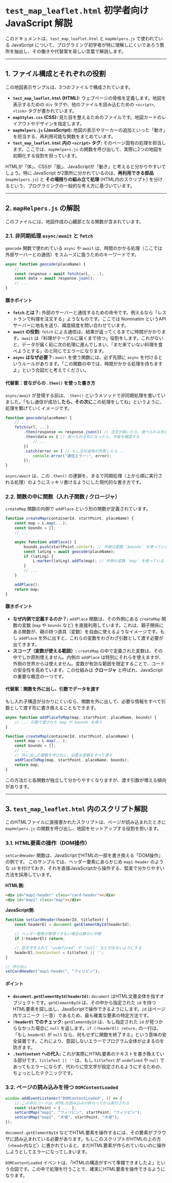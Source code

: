 # `test_map_leaflet.html` 初学者向け JavaScript 解説

このドキュメントは、`test_map_leaflet.html` と `mapHelpers.js` で使われている JavaScript について、プログラミング初学者が特に理解しにくいであろう箇所を抽出し、その働きや代替案を易しい言葉で解説します。

---

## 1. ファイル構成とそれぞれの役割

この地図表示サンプルは、3つのファイルで構成されています。

*   **`test_map_leaflet.html` (HTML):** ウェブページの骨格を定義します。地図を表示するための `div` タグや、他のファイルを読み込むための `<script>`, `<link>` タグが書かれています。
*   **`mapStyles.css` (CSS):** 見た目を整えるためのファイルです。地図カードのレイアウトやデザインを指定します。
*   **`mapHelpers.js` (JavaScript):** 地図の表示やマーカーの追加といった「動き」を担当する、再利用可能な関数をまとめています。
*   **`test_map_leaflet.html` 内の `<script>` タグ:** そのページ固有の処理を担当します。ここでは、`mapHelpers.js` の関数を呼び出して、実際に2つの地図を初期化する役割を担っています。

HTMLが「体」、CSSが「服」、JavaScriptが「動き」と考えると分かりやすいでしょう。特に JavaScript が2箇所に分かれているのは、**再利用できる部品** (`mapHelpers.js`) と **その場限りの組み立て処理** (HTML内のスクリプト) を分けるという、プログラミングの一般的な考え方に基づいています。

---

## 2. `mapHelpers.js` の解説

このファイルには、地図作成の心臓部となる関数が含まれています。

### 2.1. 非同期処理 `async/await` と `fetch`

`geocode` 関数で使われている `async` や `await` は、時間のかかる処理（ここでは外部サーバーとの通信）をスムーズに扱うためのキーワードです。

```javascript
async function geocode(placeName) {
    // ...
    const response = await fetch(url, ...);
    const data = await response.json();
    // ...
}
```

#### 躓きポイント

*   **`fetch` とは？:** 外部のサーバーと通信するための命令です。例えるなら「レストランで料理を注文する」ようなものです。ここでは Nominatim というAPIサーバーに地名を送り、緯度経度を問い合わせています。
*   **`await` の役割:** `fetch` による通信は、結果が返ってくるまでに時間がかかります。`await` は「料理がテーブルに届くまで待つ」役割をします。これがないと、データが届く前に次の処理に進んでしまい、「まだ来ていない料理を食べようとする」のと同じでエラーになります。
*   **`async` はなぜ必要？:** `await` を使う関数には、必ず先頭に `async` を付けるというルールがあります。「この関数の中では、時間がかかる処理を待ちますよ」という合図だと考えてください。

#### 代替案：昔ながらの `.then()` を使った書き方

`async/await` が登場する前は、`.then()` というメソッドで非同期処理を書いていました。「もし通信が成功し**たら、その次に**この処理をしてね」というように、処理を繋げていくイメージです。

```javascript
function geocode(placeName) {
    // ...
    fetch(url, ...)
        .then(response => response.json()) // 注文が届いたら、食べられる形にする
        .then(data => { // 食べられる形になったら、中身を確認する
            // ...
        })
        .catch(error => { // もし注文自体が失敗したら...
            console.error("通信エラー:", error);
        });
}
```
`async/await` は、この `.then()` の連鎖を、まるで同期処理（上から順に実行される処理）のようにスッキリ書けるようにした現代的な書き方です。

### 2.2. 関数の中に関数（入れ子関数 / クロージャ）

`createMap` 関数の内側で `addPlace` という別の関数が定義されています。

```javascript
function createMap(containerId, startPoint, placeName) {
    const map = L.map(...);
    const bounds = [];
    // ...

    async function addPlace() {
        bounds.push(startPoint.center); // 外側の変数 `bounds` を使っている
        const latLng = await geocode(placeName);
        if (latLng) {
            L.marker(latLng).addTo(map); // 外側の変数 `map` を使っている
        }
        // ...
    }

    addPlace();
    return map;
}
```
#### 躓きポイント

*   **なぜ内側で定義するのか？:** `addPlace` 関数は、その外側にある `createMap` 関数の変数 (`map` や `bounds` など) を直接利用しています。これは、親子関係にある関数が、親の持つ道具（変数）を自由に使えるようなイメージです。もし `addPlace` を外に出すと、これらの変数をわざわざ引数として渡す必要が出てきます。
*   **スコープ（変数が使える範囲）:** `createMap` の中で定義された変数は、その中でしか原則使えません。内側の `addPlace` は特別にそれらを使えますが、外側の世界からは使えません。変数が有効な範囲を限定することで、コードの安全性を高めています。この仕組みは **クロージャ** と呼ばれ、JavaScriptの重要な概念の一つです。

#### 代替案：関数を外に出し、引数でデータを渡す

もし入れ子構造が分かりにくいなら、関数を外に出して、必要な情報をすべて引数として渡す形に書き換えることもできます。

```javascript
async function addPlaceToMap(map, startPoint, placeName, bounds) {
    // ... 引数で渡された map や bounds を使う
}

function createMap(containerId, startPoint, placeName) {
    const map = L.map(...);
    const bounds = [];
    // ...
    // 外に出した関数を呼び出し、必要な変数をすべて渡す
    addPlaceToMap(map, startPoint, placeName, bounds);
    return map;
}
```
この方法だと各関数が独立して分かりやすくなりますが、渡す引数が増える傾向があります。

---

## 3. `test_map_leaflet.html` 内のスクリプト解説

このHTMLファイルに直接書かれたスクリプトは、ページが読み込まれたときに `mapHelpers.js` の関数を呼び出し、地図をセットアップする役割を担います。

### 3.1. HTML要素の操作（DOM操作）

`setCardHeader` 関数は、JavaScriptでHTMLの一部を書き換える「DOM操作」の例です。
このサンプルでは、ヘッダー要素にあらかじめ `map1-header` のような `id` を付けておき、それを直接JavaScriptから操作する、堅実で分かりやすい方法を採用しています。

**HTML側:**
```html
<div id="map1-header" class="card-header"></div>
<div id="map1" class="map"></div>
```

**JavaScript側:**
```javascript
function setCardHeader(headerId, titleText) {
    const headerEl = document.getElementById(headerId);

    // ヘッダー要素が取得できない場合は静かに中断
    if (!headerEl) return;

    // 空文字を入れて "undefined" や "null" などが出ないようにする
    headerEl.textContent = titleText || '';
}

// 呼び出し
setCardHeader("map1-header", "フィリピン");
```

#### ポイント

*   **`document.getElementById(headerId)`:** `document` はHTML文書全体を指すオブジェクトです。`getElementById` は、その中から指定された `id` を持つHTML要素を探し出し、JavaScriptで操作できるようにします。`id` はページ内でユニーク（一意）であるため、最も確実な要素の特定方法です。
*   **`!headerEl` でのチェック:** `getElementById` は、もし指定された `id` が見つからなかった場合に `null` を返します。`if (!headerEl) return;` の一行は、「もし `headerEl` が `null` なら、何もせずに関数を終了する」という意味の安全装置です。これにより、意図しないエラーでプログラム全体が止まるのを防ぎます。
*   **`.textContent` への代入:** これが実際にHTML要素のテキストを書き換えている部分です。`titleText || ''` は、もし `titleText` が `undefined` や `null` であってもエラーにならず、代わりに空文字が設定されるようにするための、ちょっとしたテクニックです。


### 3.2. ページの読み込みを待つ `DOMContentLoaded`

```javascript
window.addEventListener("DOMContentLoaded", () => {
    // この中のコードは、HTMLの読み込みが終わってから実行される
    const startPoint = { ... };
    setCardMap("map1", "フィリピン", startPoint, "フィリピン");
    setCardMap("map2", "大坂", startPoint, "大坂");
});
```
`document.getElementById` などでHTML要素を操作するには、その要素がブラウザに読み込まれている必要があります。もしこのスクリプトがHTMLの上の方（`<head>`内など）に書かれていると、まだHTML要素が作られていないのに操作しようとしてエラーになってしまいます。

`DOMContentLoaded` イベントは、「HTMLの構造がすべて準備できましたよ」という合図です。この中で処理を行うことで、確実にHTML要素を操作できるようになります。
